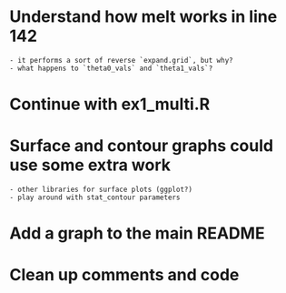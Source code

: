 # Understand how melt works in line 142
	- it performs a sort of reverse `expand.grid`, but why?
	- what happens to `theta0_vals` and `theta1_vals`?

# Continue with ex1_multi.R

# Surface and contour graphs could use some extra work
	- other libraries for surface plots (ggplot?) 
	- play around with stat_contour parameters

# Add a graph to the main README

# Clean up comments and code
